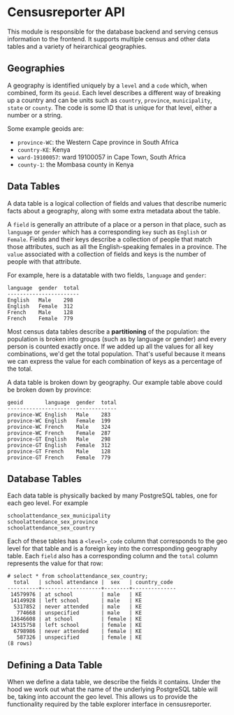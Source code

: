 Censusreporter API
==================

This module is responsible for the database backend and serving census information to the frontend. It supports multiple census and other data tables and a variety of heirarchical geographies.

Geographies
-----------

A geography is identified uniquely by a `level` and a `code` which, when combined, form its `geoid`. Each level describes a different way of breaking up a country and can be units such as `country`, `province`, `municipality`, `state` or `county`. The code is some ID that is unique for that level, either a number or a string.

Some example geoids are:

* `province-WC`: the Western Cape province in South Africa
* `country-KE`: Kenya
* `ward-19100057`: ward 19100057 in Cape Town, South Africa
* `county-1`: the Mombasa county in Kenya

Data Tables
-----------

A data table is a logical collection of fields and values that describe numeric facts about a geography, along with some extra metadata about the table.

A `field` is generally an attribute of a place or a person in that place, such as `language` or `gender` which has a corresponding `key` such as `English` or `Female`. Fields and their keys describe a collection of people that match those attributes, such as all the English-speaking females in a province. The `value` associated with a collection of fields and keys is the number of people with that attribute.

For example, here is a datatable with two fields, `language` and `gender`: 

    language  gender  total
    -----------------------
    English   Male    298
    English   Female  312
    French    Male    128
    French    Female  779

Most census data tables describe a **partitioning** of the population: the population is broken into groups (such as by language or gender) and every person is counted exactly once. If we added up all the values for all key combinations, we'd get the total population. That's useful because it means we can express the value for each combination of keys as a percentage of the total.

A data table is broken down by geography. Our example table above could be broken down by province:

    geoid       language  gender  total
    -----------------------------------
    province-WC English   Male    283
    province-WC English   Female  199
    province-WC French    Male    324
    province-WC French    Female  287
    province-GT English   Male    298
    province-GT English   Female  312
    province-GT French    Male    128
    province-GT French    Female  779

Database Tables
---------------

Each data table is physically backed by many PostgreSQL tables, one for each geo level. For example

    schoolattendance_sex_municipality
    schoolattendance_sex_province
    schoolattendance_sex_country
    
Each of these tables has a `<level>_code` column that corresponds to the geo level for that table and is a foreign key into the corresponding geography table. Each `field` also has a corresponding column and the `total` column represents the value for that row:

    # select * from schoolattendance_sex_country;
      total   | school attendance |  sex   | country_code
    ----------+-------------------+--------+--------------
     14579976 | at school         | male   | KE
     14149928 | left school       | male   | KE
      5317852 | never attended    | male   | KE
       774668 | unspecified       | male   | KE
     13646608 | at school         | female | KE
     14315758 | left school       | female | KE
      6798986 | never attended    | female | KE
       587326 | unspecified       | female | KE
    (8 rows)
    
Defining a Data Table
---------------------

When we define a data table, we describe the fields it contains. Under the hood we work out what the name of the underlying PostgreSQL table will be, taking into account the geo level. This allows us to provide the functionality required by the table explorer interface in censusreporter.
